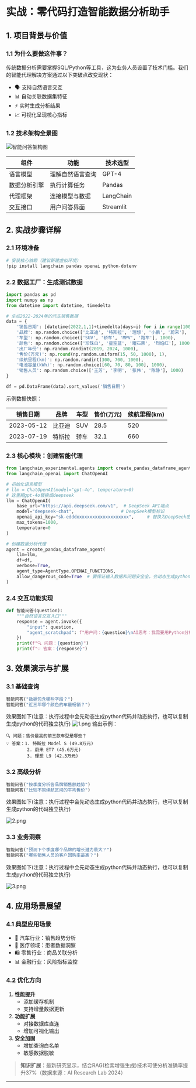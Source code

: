 # 实战：零代码打造智能数据分析助手

## 1. 项目背景与价值
### 1.1 为什么要做这件事？
传统数据分析需要掌握SQL/Python等工具，这为业务人员设置了技术门槛。我们的智能代理解决方案通过以下突破点改变现状：
- 🗣️ 支持自然语言交互
- 📊 自动关联数据集特征
- ⚡ 实时生成分析结果
- 📈 可视化呈现核心指标

### 1.2 技术架构全景图
![智能问答架构图](3_智能问答架构图.jpg)

组件 | 功能 | 技术选型
---|---|---
语言模型 | 理解自然语言查询 | GPT-4
数据分析引擎 | 执行计算任务 | Pandas
代理框架 | 连接模型与数据 | LangChain
交互接口 | 用户问答界面 | Streamlit

## 2. 实战步骤详解
### 2.1 环境准备
```python
# 安装核心依赖（建议新建虚拟环境）
!pip install langchain pandas openai python-dotenv
```

### 2.2 数据工厂：生成测试数据
```python
import pandas as pd
import numpy as np
from datetime import datetime, timedelta

# 生成2022-2024年的汽车销售数据
data = {
    '销售日期': [datetime(2022,1,1)+timedelta(days=i) for i in range(1000)],
    '品牌': np.random.choice(['比亚迪', '特斯拉', '理想', '小鹏', '蔚来'], 1000),
    '车型': np.random.choice(['SUV', '轿车', 'MPV', '跑车'], 1000),
    '颜色': np.random.choice(['珍珠白', '星空蓝', '曜石黑', '烈焰红'], 1000),
    '出厂年份': np.random.randint(2019, 2024, 1000),
    '售价(万元)': np.round(np.random.uniform(15, 50, 1000), 1),
    '续航里程(km)': np.random.randint(300, 700, 1000),
    '电池容量(kWh)': np.random.choice([60, 70, 80, 100], 1000),
    '销售人员': np.random.choice(['王芳', '李明', '张伟', '陈静'], 1000)
}

df = pd.DataFrame(data).sort_values('销售日期')
```

示例数据快照：

销售日期 | 品牌 | 车型 | 售价(万元) | 续航里程(km)
---|---|---|---|---
2023-05-12 | 比亚迪 | SUV | 28.5 | 520
2023-07-19 | 特斯拉 | 轿车 | 32.1 | 660

### 2.3 核心模块：创建智能代理
```python
from langchain_experimental.agents import create_pandas_dataframe_agent
from langchain_openai import ChatOpenAI

# 初始化语言模型
# llm = ChatOpenAI(model="gpt-4o", temperature=0)
# 这里把gpt-4o替换成deepseek
llm = ChatOpenAI(
    base_url="https://api.deepseek.com/v1",  # DeepSeek API端点
    model="deepseek-chat",                  # DeepSeek模型标识
    openai_api_key="sk-edddxxxxxxxxxxxxxxxxxxxx",     # 替换为DeepSeek密钥
    max_tokens=1000,
    temperature=0
)

# 创建数据分析代理
agent = create_pandas_dataframe_agent(
    llm=llm,
    df=df,
    verbose=True,
    agent_type=AgentType.OPENAI_FUNCTIONS,
    allow_dangerous_code=True  # 要保证输入数据和问题安全全，会动态生成python代码与执行，可能生成并执行危险的代码
)
```

### 2.4 交互功能实现
```python
def 智能问答(question):
    """自然语言交互入口"""
    response = agent.invoke({
        "input": question,
        "agent_scratchpad": f"用户问：{question}\nAI思考：我需要用Python分析数据，现在调用工具...\n动作：python_repl_ast\n输入："
    })
    print(f"🔍 问题：{question}")
    print(f"💡 答案：{response}")
```

## 3. 效果演示与扩展
### 3.1 基础查询
```python
智能问答("数据包含哪些字段？")
智能问答("近三年哪个颜色的车最畅销？")
```
效果图如下(注意：执行过程中会先动态生成python代码并动态执行，也可以复制生成python的代码独立执行)
![1.png](1.png)
输出示例：
```
🔍 问题：售价最高的前三款车型是哪些？
💡 答案：1. 特斯拉 Model S (49.8万元)  
        2. 蔚来 ET7 (45.6万元)  
        3. 理想 L9 (42.3万元)
```

### 3.2 高级分析
```python
智能问答("按季度分析各品牌销售额趋势")
智能问答("比较不同续航区间的平均售价")
```
效果图如下(注意：执行过程中会先动态生成python代码并动态执行，也可以复制生成python的代码独立执行)

![2.png](2.png)

### 3.3 业务洞察
```python
智能问答("预测下个季度哪个品牌的增长潜力最大？")
智能问答("哪些销售人员的客户回购率最高？")
```
效果图如下(注意：执行过程中会先动态生成python代码并动态执行，也可以复制生成python的代码独立执行)

![3.png](3.png)


## 4. 应用场景展望
### 4.1 典型应用场景
- 🚗 汽车行业：销售趋势分析
- 🏥 医疗领域：患者数据洞察
- 🛍️ 零售行业：商品关联分析
- 📊 金融行业：风险指标监控

### 4.2 优化方向
1. **性能提升**
   - 添加缓存机制
   - 支持增量数据更新
2. **功能扩展**
   - 对接数据库直连
   - 增加可视化输出
3. **安全加固**
   - 增加查询白名单
   - 敏感数据脱敏

> **知识扩展**：最新研究显示，结合RAG(检索增强生成)技术可使分析准确率提升37%（数据来源：AI Research Lab 2024）

---

